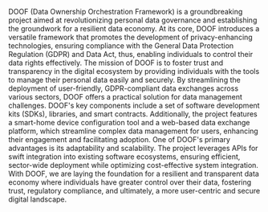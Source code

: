 DOOF (Data Ownership Orchestration Framework) is a groundbreaking project aimed at revolutionizing personal data governance and establishing the groundwork for a resilient data economy. At its core, DOOF introduces a versatile framework that promotes the development of privacy-enhancing technologies, ensuring compliance with the General Data Protection Regulation (GDPR) and Data Act, thus, enabling individuals to control their data rights effectively. 
The mission of DOOF is to foster trust and transparency in the digital ecosystem by providing individuals with the tools to manage their personal data easily and securely. By streamlining the deployment of user-friendly, GDPR-compliant data exchanges across various sectors, DOOF offers a practical solution for data management challenges. 
DOOF's key components include a set of software development kits (SDKs), libraries, and smart contracts. Additionally, the project features a smart-home device configuration tool and a web-based data exchange platform, which streamline complex data management for users, enhancing their engagement and facilitating adoption. 
One of DOOF's primary advantages is its adaptability and scalability. The project leverages APIs for swift integration into existing software ecosystems, ensuring efficient, sector-wide deployment while optimizing cost-effective system integration. 
With DOOF, we are laying the foundation for a resilient and transparent data economy where individuals have greater control over their data, fostering trust, regulatory compliance, and ultimately, a more user-centric and secure digital landscape.

